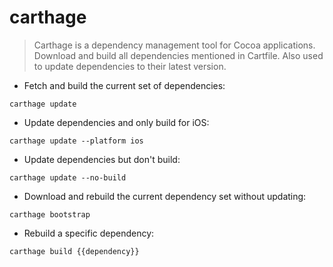 # carthage

> Carthage is a dependency management tool for Cocoa applications.
> Download and build all dependencies mentioned in Cartfile.
> Also used to update dependencies to their latest version.

- Fetch and build the current set of dependencies:

`carthage update`

- Update dependencies and only build for iOS:

`carthage update --platform ios`

- Update dependencies but don't build:

`carthage update --no-build`

- Download and rebuild the current dependency set without updating:

`carthage bootstrap`

- Rebuild a specific dependency:

`carthage build {{dependency}}`
